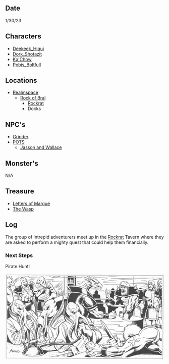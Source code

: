 ## Date
1/30/23

## Characters
- [Deekeek_Hiqui](../02_Player_Characters/Deekeek_Hiqui.md)
- [Dork_Shotazit](../02_Player_Characters/Dork_Shotazit.md)
- [Ka'Chow](../02_Player_Characters/Ka'Chow.md)
- [Pobis_Boltfull](../02_Player_Characters/Pobis_Boltfull.md)

## Locations
- [Realmspace](../03_The_Universe/Realmspace/Index.md)
	- [Rock of Bral](../03_The_Universe/Realmspace/The%20Rock%20of%20Bral/Index.md)
		- [Rockrat](../03_The_Universe/Realmspace/The%20Rock%20of%20Bral/Locations/Rockrat.md)
		- Docks

## NPC's
- [Grinder](../01_NPCiary/The%20Rock%20of%20Bral/The%20Rockrat%20Tavern/Grinder.md)
- [POTS](../01_NPCiary/Organizations/POT/Index.md)
	- [Jasson and Wallace](../01_NPCiary/Organizations/POT/Jasson%20and%20Wallace.md)

## Monster's 
N/A

## Treasure
- [Letters of Marque](../06_Handouts/Key%20Items/Letters%20of%20Marque.md)
- [The Wasp](../05_Your_Ship/The%20Wasp.md)

## Log
The group of intrepid adventurers meet up in the [Rockrat](../03_The_Universe/Realmspace/The%20Rock%20of%20Bral/Locations/Rockrat.md) Tavern where they are asked to perform a mighty quest that could help them financially. 

### Next Steps
Pirate Hunt!

![l4](attachments/l4.png)